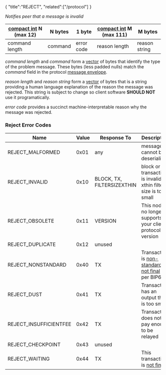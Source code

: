 <div class="cwikmeta">{
"title":"REJECT",
"related":["/protocol"]
}</div>

*Notifies peer that a message is invalid*


| [compact int](/protocol/p2p/compact__int.md) N (max 12) | N bytes | 1 byte | [compact int](/protocol/p2p/compact__int.md) M (max 111) | M bytes | 
|----------------|---------|-------------|---------------|---------| 
| command length | command | error code  | reason length | reason string |

*command length* and *command* form a [vector](/protocol/p2p/vector.md) of bytes that identify the type of the problem message.  These bytes (less padded nulls) match the *command* field in the protocol [message envelope](/protocol.md).

*reason length* and *reason string* form a [vector](/protocol/p2p/vector.md) of bytes that is a string providing a human language explanation of the reason the message was rejected.  This string is subject to change so client software **SHOULD NOT** use it programatically.

*error code* provides a succinct machine-interpretable reason why the message was rejected.

### Reject Error Codes

|    Name    | Value | Response To |  Description
|-------------|-------|---------------|-----------|
| REJECT_MALFORMED | 0x01 | any | message cannot be deserialized |
| REJECT_INVALID | 0x10 | BLOCK, TX, FILTERSIZEXTHIN | block or transaction is invalid, or xthin filter size is too small | 
| REJECT_OBSOLETE | 0x11 | VERSION | This node no longer supports your client protocol version |
| REJECT_DUPLICATE | 0x12 | unused | |
| REJECT_NONSTANDARD | 0x40 | TX | Transaction is [non-standard](/standard__transactions.md), or [not final](/final__transactions.md) as per BIP68 |
| REJECT_DUST  | 0x41 | TX | Transaction has an output that is too small |
| REJECT_INSUFFICIENTFEE | 0x42 | TX | Transaction does not pay enough to be relayed |
| REJECT_CHECKPOINT | 0x43 | unused | |
| REJECT_WAITING | 0x44 | TX | This transaction is [not final](/final__transactions.md) |